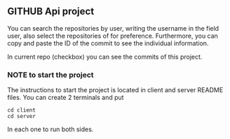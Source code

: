 ## GITHUB Api project

You can search the repositories by user, writing the username in the field user, also select the repositories of for preference. Furthermore, you can copy and paste the ID of the commit to see the individual information.

In current repo (checkbox) you can see the commits of this project.

### NOTE to start the project

The instructions to start the project is located in client and server README files. You can create 2 terminals and put

```
cd client
cd server
```

In each one to run both sides.